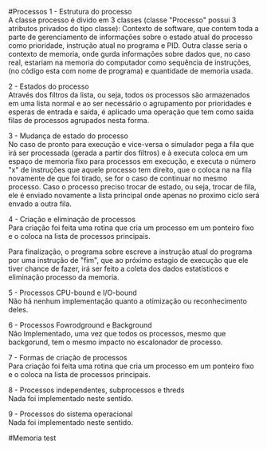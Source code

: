 #Processos
1 - Estrutura do processo<br />
A classe processo é divido em 3 classes (classe "Processo" possui 3 atributos privados do tipo classe): Contexto de software, que contem toda a parte de gerenciamento de informações sobre o estado atual do processo como prioridade, instrução atual no programa e PID. Outra classe seria o contexto de memoria, onde gurda informações sobre  dados que, no caso real, estariam na memoria do computador como sequência de instruções, (no código esta com nome de programa) e quantidade de memoria usada.

2 - Estados do processo<br />
Através dos filtros da lista, ou seja, todos os processos são armazenados em uma lista normal e ao ser necessário o agrupamento por prioridades e esperas de entrada e saída, é aplicado uma operação que tem como saída filas de processos agrupados nesta forma.

3 - Mudança de estado do processo<br />
No caso de pronto para execução e vice-versa o simulador pega a fila que irá ser processada (gerada a partir dos filtros) e à executa coloca em um espaço de memoria fixo para processos em execução, e executa o número "x" de instruções que aquele processo tem direito, que o coloca na na fila novamente de que foi tirado, se for o caso de continuar no mesmo processo. Caso o processo preciso trocar de estado, ou seja, trocar de fila, ele é enviado novamente a lista principal onde apenas no proximo ciclo será envado a outra fila.

4 - Criação e eliminação de processos<br />
Para criação foi feita uma rotina que cria um processo em um ponteiro fixo e o coloca na lista de processos principais.

Para finalização, o programa sobre escreve a instrução atual do programa por uma instrução de "fim", que ao próximo estagio de execução que ele tiver chance de fazer, irá ser feito a coleta dos dados estatísticos e eliminação processo da memoria.

5 - Processos CPU-bound e I/O-bound<br />
Não há nenhum implementação quanto a otimização ou reconhecimento deles.

6 - Processos Fowrodground e Background<br />
Não Implementado, uma vez que todos os processos, mesmo que backgorund, tem o mesmo impacto no escalonador de processo.

7 - Formas de criação de processos<br />
Para criação foi feita uma rotina que cria um processo em um ponteiro fixo e o coloca na lista de processos principais.

8 - Processos independentes, subprocessos e threds<br />
Nada foi implementado neste sentido.

9 - Processos do sistema operacional<br />
Nada foi implementado neste sentido.

#Memoria
test
